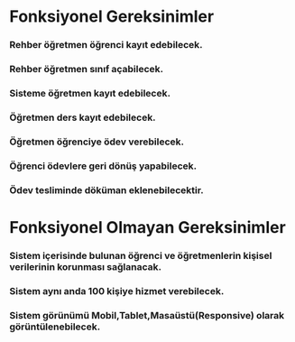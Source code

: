 # Fonksiyonel Gereksinimler

### Rehber öğretmen öğrenci kayıt edebilecek.
### Rehber öğretmen  sınıf açabilecek.
### Sisteme öğretmen kayıt edebilecek.
### Öğretmen ders kayıt edebilecek.
### Öğretmen öğrenciye ödev verebilecek.
### Öğrenci ödevlere geri dönüş yapabilecek.
### Ödev tesliminde döküman eklenebilecektir.



# Fonksiyonel Olmayan Gereksinimler

### Sistem içerisinde bulunan öğrenci ve öğretmenlerin kişisel verilerinin korunması sağlanacak.
### Sistem aynı anda 100 kişiye hizmet verebilecek.
### Sistem görünümü Mobil,Tablet,Masaüstü(Responsive) olarak görüntülenebilecek.
